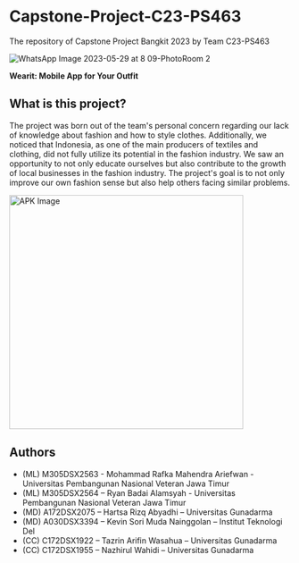 # Capstone-Project-C23-PS463

The repository of Capstone Project Bangkit 2023 by Team C23-PS463

![WhatsApp Image 2023-05-29 at 8 09-PhotoRoom 2](https://github.com/HartsaRizq/Capstone-Project-C23-PS463/assets/98163422/2efef5cb-8f69-4cce-b7b3-a46e3a5ea0f1)

**Wearit: Mobile App for Your Outfit**

## What is this project?
The project was born out of the team's personal concern regarding our lack of knowledge about fashion and how to style clothes. Additionally, we noticed that Indonesia, as one of the main producers of textiles and clothing, did not fully utilize its potential in the fashion industry. We saw an opportunity to not only educate ourselves but also contribute to the growth of local businesses in the fashion industry. The project's goal is to not only improve our own fashion sense but also help others facing similar problems.

<img width="419" alt="APK Image" src="https://github.com/HartsaRizq/Capstone-Project-C23-PS463/assets/98163422/aa3775e2-3913-450c-b433-aee631444cdc">

## Authors

- (ML) M305DSX2563 - Mohammad Rafka Mahendra Ariefwan -  Universitas Pembangunan Nasional Veteran Jawa Timur
- (ML) M305DSX2564 – Ryan Badai Alamsyah - Universitas Pembangunan Nasional Veteran Jawa Timur
- (MD) A172DSX2075 – Hartsa Rizq Abyadhi – Universitas Gunadarma
- (MD) A030DSX3394 – Kevin Sori Muda Nainggolan – Institut Teknologi Del
- (CC) C172DSX1922 – Tazrin Arifin Wasahua – Universitas Gunadarma 
- (CC) C172DSX1955 – Nazhirul Wahidi – Universitas Gunadarma 
